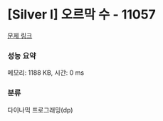 # [Silver I] 오르막 수 - 11057 

[문제 링크](https://www.acmicpc.net/problem/11057) 

### 성능 요약

메모리: 1188 KB, 시간: 0 ms

### 분류

다이나믹 프로그래밍(dp)

